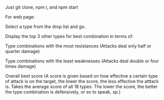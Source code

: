 Just git clone, npm i, and npm start

For web page:
 
Select a type from the drop list and go.

Display the top 3 other types for best combination in terms of:

Type combinations with the most resistances (Attacks deal only half or quarter damage)

Type combinations with the least weaknesses (Attacks deal double or four times damage)

Overall best score (A score is given based on how effective a certain type of attack is on the target, the lower the score, the less effective the atttack is. Takes the average score of all 18 types. The lower the score, the better the type combination is defensively, or so to speak, xp.)